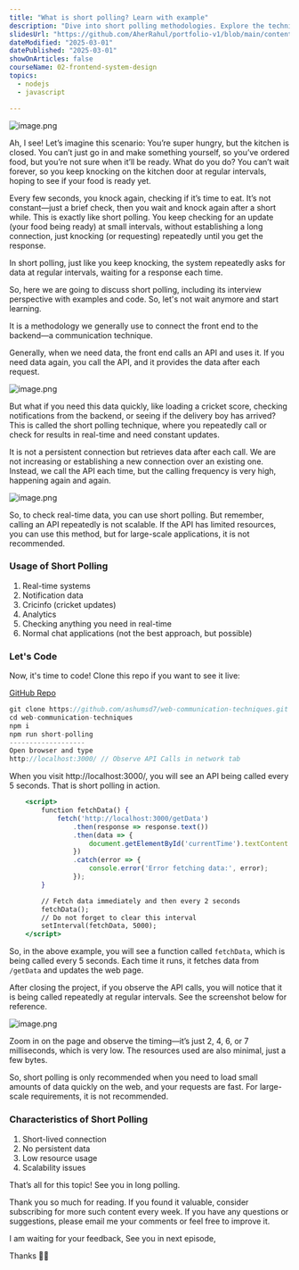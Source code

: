 ```yaml
---
title: "What is short polling? Learn with example"
description: "Dive into short polling methodologies. Explore the technique of frequent requests to servers at fixed intervals, enabling frontend applications to obtain recent data updates for dynamic content."
slidesUrl: "https://github.com/AherRahul/portfolio-v1/blob/main/content/articles"
dateModified: "2025-03-01"
datePublished: "2025-03-01"
showOnArticles: false
courseName: 02-frontend-system-design
topics:
  - nodejs
  - javascript

---
```


![image.png](https://res.cloudinary.com/duojkrgue/image/upload/v1744108647/Portfolio/FrontendSystemDesignCourse/6_llcndo.png)


Ah, I see! Let’s imagine this scenario: You’re super hungry, but the kitchen is closed. You can’t just go in and make something yourself, so you’ve ordered food, but you’re not sure when it’ll be ready. What do you do? You can’t wait forever, so you keep knocking on the kitchen door at regular intervals, hoping to see if your food is ready yet.

Every few seconds, you knock again, checking if it’s time to eat. It’s not constant—just a brief check, then you wait and knock again after a short while. This is exactly like short polling. You keep checking for an update (your food being ready) at small intervals, without establishing a long connection, just knocking (or requesting) repeatedly until you get the response.

In short polling, just like you keep knocking, the system repeatedly asks for data at regular intervals, waiting for a response each time.

So, here we are going to discuss short polling, including its interview perspective with examples and code. So, let's not wait anymore and start learning.

It is a methodology we generally use to connect the front end to the backend—a communication technique.

Generally, when we need data, the front end calls an API and uses it. If you need data again, you call the API, and it provides the data after each request.

![image.png](https://heyashu.in/images/blogs/sp_2.png)

But what if you need this data quickly, like loading a cricket score, checking notifications from the backend, or seeing if the delivery boy has arrived? This is called the short polling technique, where you repeatedly call or check for results in real-time and need constant updates.

It is not a persistent connection but retrieves data after each call. We are not increasing or establishing a new connection over an existing one. Instead, we call the API each time, but the calling frequency is very high, happening again and again.

![image.png](https://heyashu.in/images/blogs/sp_3.png)

So, to check real-time data, you can use short polling. But remember, calling an API repeatedly is not scalable. If the API has limited resources, you can use this method, but for large-scale applications, it is not recommended.

### Usage of Short Polling

1. Real-time systems
2. Notification data
3. Cricinfo (cricket updates)
4. Analytics
5. Checking anything you need in real-time
6. Normal chat applications (not the best approach, but possible)

### Let's Code

Now, it's time to code! Clone this repo if you want to see it live:

[GitHub Repo](https://github.com/ashumsd7/web-communication-techniques)

```jsx
git clone https://github.com/ashumsd7/web-communication-techniques.git
cd web-communication-techniques
npm i
npm run short-polling
-------------------
Open browser and type
http://localhost:3000/ // Observe API Calls in network tab
```

When you visit http://localhost:3000/, you will see an API being called every 5 seconds. That is short polling in action.

```jsx
    <script>
        function fetchData() {
            fetch('http://localhost:3000/getData')
                .then(response => response.text())
                .then(data => {
                    document.getElementById('currentTime').textContent = data;
                })
                .catch(error => {
                    console.error('Error fetching data:', error);
                });
        }

        // Fetch data immediately and then every 2 seconds
        fetchData();
        // Do not forget to clear this interval 
        setInterval(fetchData, 5000);
    </script>
```

So, in the above example, you will see a function called `fetchData`, which is being called every 5 seconds. Each time it runs, it fetches data from `/getData` and updates the web page.

After closing the project, if you observe the API calls, you will notice that it is being called repeatedly at regular intervals. See the screenshot below for reference.

![image.png](https://heyashu.in/images/blogs/sp_4.png)

Zoom in on the page and observe the timing—it’s just 2, 4, 6, or 7 milliseconds, which is very low. The resources used are also minimal, just a few bytes.

So, short polling is only recommended when you need to load small amounts of data quickly on the web, and your requests are fast. For large-scale requirements, it is not recommended.

### Characteristics of Short Polling

1. Short-lived connection
2. No persistent data
3. Low resource usage
4. Scalability issues

That’s all for this topic! See you in long polling.

Thank you so much for reading. If you found it valuable, consider subscribing for more such content every week. If you have any questions or suggestions, please email me your comments or feel free to improve it.

I am waiting for your feedback, See you in next episode,


Thanks 👋🏻
